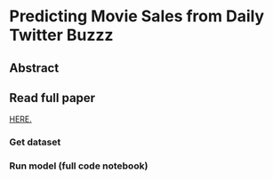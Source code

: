 # Predicting Movie Sales from Daily Twitter Buzzz
## Abstract
## Read full paper
<a href="url(/docs/How_Social_Media_Shapes_the_Message_.pdf)" target="_blank">HERE.</a>

### Get dataset
### Run model (full code notebook)
